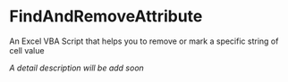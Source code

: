 # FindAndRemoveAttribute
An Excel VBA Script that helps you to remove or mark a specific string of cell value

*A detail description will be add soon*
